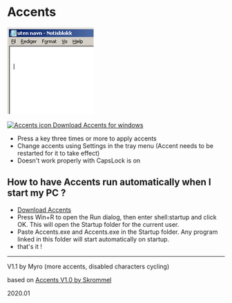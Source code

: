 # Accents

![press a key to cycle trough accents](AccentsScreen.gif "press a key to cycle trough accents")

[<img src="Accents.ico" alt="Accents icon" width="24" height="24" /> Download Accents for windows](https://github.com/OMeyer973/Accents/archive/master.zip)

- Press a key three times or more to apply accents
- Change accents using Settings in the tray menu (Accent needs to be restarted for it to take effect)
- Doesn't work properly with CapsLock is on

## How to have Accents run automatically when I start my PC ?

- [Download Accents](https://github.com/OMeyer973/Accents/archive/master.zip)
- Press Win+R to open the Run dialog, then enter shell:startup and click OK. This will open the Startup folder for the current user.
- Paste Accents.exe and Accents.exe in the Startup folder. Any program linked in this folder will start automatically on startup.
- that's it !

---

V1.1 by Myro (more accents, disabled characters cycling)

based on [Accents V1.0 by Skrommel](http://www.dcmembers.com/skrommel/download/accents/)

2020.01
